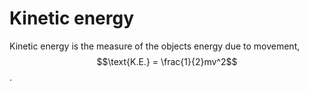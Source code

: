 # Kinetic energy
Kinetic energy is the measure of the objects energy due to movement, $$\text{K.E.} = \frac{1}{2}mv^2$$.
